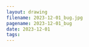 ```yaml
---
layout: drawing
filename: 2023-12-01_bug.jpg
pagename: 2023-12-01_bug
date: 2023-12-01
tags:
---
```

